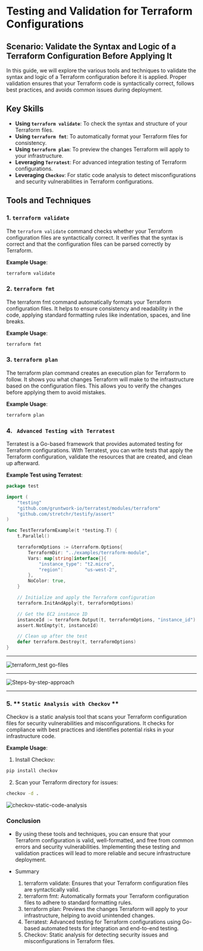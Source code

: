 # Testing and Validation for Terraform Configurations

## Scenario: Validate the Syntax and Logic of a Terraform Configuration Before Applying It

In this guide, we will explore the various tools and techniques to validate the syntax and logic of a Terraform configuration before it is applied. Proper validation ensures that your Terraform code is syntactically correct, follows best practices, and avoids common issues during deployment.

## Key Skills

- **Using `terraform validate`**: To check the syntax and structure of your Terraform files.
- **Using `terraform fmt`**: To automatically format your Terraform files for consistency.
- **Using `terraform plan`**: To preview the changes Terraform will apply to your infrastructure.
- **Leveraging `Terratest`**: For advanced integration testing of Terraform configurations.
- **Leveraging `Checkov`**: For static code analysis to detect misconfigurations and security vulnerabilities in Terraform configurations.

## Tools and Techniques

### 1. **`terraform validate`**

The `terraform validate` command checks whether your Terraform configuration files are syntactically correct. It verifies that the syntax is correct and that the configuration files can be parsed correctly by Terraform.

**Example Usage**:

```bash
terraform validate
```

### 2. **`terraform fmt`**
The terraform fmt command automatically formats your Terraform configuration files. It helps to ensure consistency and readability in the code, applying standard formatting rules like indentation, spaces, and line breaks.

**Example Usage**:

```bash
terraform fmt
```

### 3. **`terraform plan`**
The terraform plan command creates an execution plan for Terraform to follow. It shows you what changes Terraform will make to the infrastructure based on the configuration files. This allows you to verify the changes before applying them to avoid mistakes.

**Example Usage**:

```bash
terraform plan
```

### 4. **` Advanced Testing with Terratest`**
Terratest is a Go-based framework that provides automated testing for Terraform configurations. With Terratest, you can write tests that apply the Terraform configuration, validate the resources that are created, and clean up afterward.

**Example Test using Terratest**:

```go
package test

import (
    "testing"
    "github.com/gruntwork-io/terratest/modules/terraform"
    "github.com/stretchr/testify/assert"
)

func TestTerraformExample(t *testing.T) {
    t.Parallel()

    terraformOptions := &terraform.Options{
        TerraformDir: "../examples/terraform-module",
        Vars: map[string]interface{}{
            "instance_type": "t2.micro",
            "region":        "us-west-2",
        },
        NoColor: true,
    }

    // Initialize and apply the Terraform configuration
    terraform.InitAndApply(t, terraformOptions)

    // Get the EC2 instance ID
    instanceId := terraform.Output(t, terraformOptions, "instance_id")
    assert.NotEmpty(t, instanceId)

    // Clean up after the test
    defer terraform.Destroy(t, terraformOptions)
}
```
----
![terraform_test go-files](https://github.com/user-attachments/assets/aa7f9660-e4fc-4162-834e-75793a535578)

---
![Steps-by-step-approach](https://github.com/user-attachments/assets/c1b66063-3794-49e3-8910-d5d5c9c6364e)

---
### 5. ** `Static Analysis with Checkov` **
Checkov is a static analysis tool that scans your Terraform configuration files for security vulnerabilities and misconfigurations. It checks for compliance with best practices and identifies potential risks in your infrastructure code.

**Example Usage**:

1) Install Checkov:

```bash
pip install checkov
```

2) Scan your Terraform directory for issues:

```bash
checkov -d .
```
![checkov-static-code-analysis](https://github.com/user-attachments/assets/ed3ab5d1-e904-4d60-b4a5-73651bd7db5e)


### Conclusion
- By using these tools and techniques, you can ensure that your Terraform configuration is valid, well-formatted, and free from common errors and security vulnerabilities. Implementing these testing and validation 
  practices will lead to more reliable and secure infrastructure deployment.

- Summary
  1) terraform validate: Ensures that your Terraform configuration files are syntactically valid.
  2) terraform fmt: Automatically formats your Terraform configuration files to adhere to standard formatting rules.
  3) terraform plan: Previews the changes Terraform will apply to your infrastructure, helping to avoid unintended changes.
  4) Terratest: Advanced testing for Terraform configurations using Go-based automated tests for integration and end-to-end testing.
  5) Checkov: Static analysis for detecting security issues and misconfigurations in Terraform files.
